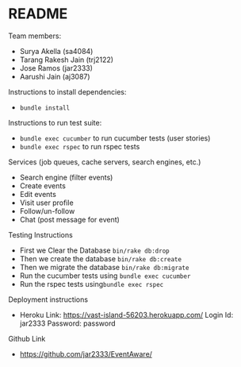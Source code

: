 # README
Team members:
* Surya Akella (sa4084)
* Tarang Rakesh Jain (trj2122)
* Jose Ramos (jar2333)
* Aarushi Jain (aj3087)

Instructions to install dependencies:

* ```bundle install```


Instructions to run test suite:
* ```bundle exec cucumber``` to run cucumber tests (user stories)
* ```bundle exec rspec``` to run rspec tests

Services (job queues, cache servers, search engines, etc.)

* Search engine (filter events)
* Create events
* Edit events
* Visit user profile
* Follow/un-follow
* Chat (post message for event)

Testing Instructions
* First we Clear the  Database ```bin/rake db:drop```
* Then we create the database ```bin/rake db:create```
* Then we migrate the database ```bin/rake db:migrate```
* Run the cucumber tests using ```bundle exec cucumber```
* Run the rspec tests using```bundle exec rspec```

Deployment instructions
* Heroku Link: https://vast-island-56203.herokuapp.com/
Login Id: jar2333
Password: password

Github Link
* https://github.com/jar2333/EventAware/
